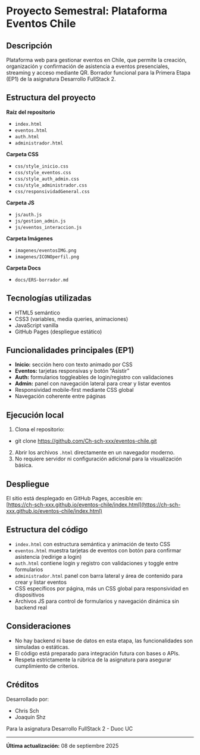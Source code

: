 # Proyecto Semestral: Plataforma Eventos Chile

## Descripción
Plataforma web para gestionar eventos en Chile, que permite la creación, organización y confirmación de asistencia a eventos presenciales, streaming y acceso mediante QR. Borrador funcional para la Primera Etapa (EP1) de la asignatura Desarrollo FullStack 2.

## Estructura del proyecto

**Raíz del repositorio**
- `index.html`
- `eventos.html`
- `auth.html`
- `administrador.html`

**Carpeta CSS**
- `css/style_inicio.css`
- `css/style_eventos.css`
- `css/style_auth_admin.css`
- `css/style_administrador.css`
- `css/responsividadGeneral.css`

**Carpeta JS**
- `js/auth.js`
- `js/gestion_admin.js`
- `js/eventos_interaccion.js`

**Carpeta Imágenes**
- `imagenes/eventosIMG.png`
- `imagenes/ICONOperfil.png`

**Carpeta Docs**
- `docs/ERS-borrador.md`

## Tecnologías utilizadas
- HTML5 semántico
- CSS3 (variables, media queries, animaciones)
- JavaScript vanilla
- GitHub Pages (despliegue estático)

## Funcionalidades principales (EP1)
- **Inicio:** sección hero con texto animado por CSS
- **Eventos:** tarjetas responsivas y botón “Asistir”
- **Auth:** formularios toggleables de login/registro con validaciones
- **Admin:** panel con navegación lateral para crear y listar eventos
- Responsividad mobile-first mediante CSS global
- Navegación coherente entre páginas

## Ejecución local
1. Clona el repositorio:
- git clone https://github.com/Ch-sch-xxx/eventos-chile.git
2. Abrir los archivos `.html` directamente en un navegador moderno.
3. No requiere servidor ni configuración adicional para la visualización básica.

## Despliegue

El sitio está desplegado en GitHub Pages, accesible en:  
[https://ch-sch-xxx.github.io/eventos-chile/index.html](https://ch-sch-xxx.github.io/eventos-chile/index.html)

## Estructura del código

- `index.html` con estructura semántica y animación de texto CSS
- `eventos.html` muestra tarjetas de eventos con botón para confirmar asistencia (redirige a login)
- `auth.html` contiene login y registro con validaciones y toggle entre formularios
- `administrador.html` panel con barra lateral y área de contenido para crear y listar eventos
- CSS específicos por página, más un CSS global para responsividad en dispositivos
- Archivos JS para control de formularios y navegación dinámica sin backend real

## Consideraciones

- No hay backend ni base de datos en esta etapa, las funcionalidades son simuladas o estáticas.
- El código está preparado para integración futura con bases o APIs.
- Respeta estrictamente la rúbrica de la asignatura para asegurar cumplimiento de criterios.

## Créditos

Desarrollado por:
- Chris Sch
- Joaquín Shz

Para la asignatura Desarrollo FullStack 2 - Duoc UC

---

**Última actualización:** 08 de septiembre 2025
